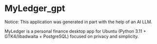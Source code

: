 # MyLedger_gpt

Notice: This application was generated in part with the help of an AI LLM.

MyLedger is a personal finance desktop app for Ubuntu (Python 3.11 + GTK4/libadwaita + PostgreSQL) focused on privacy and simplicity.
